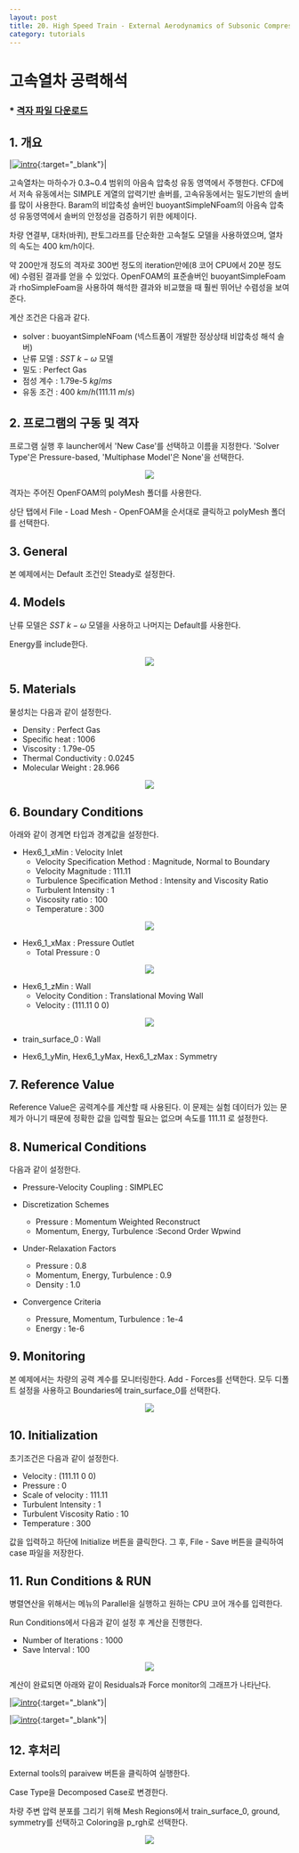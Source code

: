 ```yaml
---
layout: post
title: 20. High Speed Train - External Aerodynamics of Subsonic Compressible Flow
category: tutorials
---
```


# 고속열차 공력해석 

### * [격자 파일 다운로드](https://drive.google.com/file/d/1eL9zqfmXct3zMtJIJUuoap27afeMkdq2/view?usp=sharing)

## 1. 개요 

|[![intro](https://github.com/nextfoam/baram-pages/raw/main/screenshots/mesh/train/intro.png)](https://github.com/nextfoam/baram-pages/raw/main/screenshots/mesh/train/intro.png){:target="_blank"}|


고속열차는 마하수가 0.3~0.4 범위의 아음속 압축성 유동 영역에서 주행한다. CFD에서 저속 유동에서는 SIMPLE 게열의 압력기반 솔버를, 고속유동에서는 밀도기반의 솔버를 많이 사용한다. Baram의 비압축성 솔버인 buoyantSimpleNFoam의 아음속 압축성 유동영역에서 솔버의 안정성을 검증하기 위한 에제이다.

차량 연결부, 대차(바퀴), 판토그라프를 단순화한 고속철도 모델을 사용하였으며, 열차의 속도는 400 km/h이다. 

약 200만개 정도의 격자로 300번 정도의 iteration만에(8 코어 CPU에서 20분 정도에) 수렴된 결과를 얻을 수 있었다. OpenFOAM의 표준솔버인 buoyantSimpleFoam과 rhoSimpleFoam을 사용하여 해석한 결과와 비교했을 때 훨씬 뛰어난 수렴성을 보여준다.

계산 조건은 다음과 같다. 

+ solver : buoyantSimpleNFoam (넥스트폼이 개발한 정상상태 비압축성 해석 솔버)
+ 난류 모델 : $SST$ $k-\omega$ 모델
+ 밀도 : Perfect Gas
+ 점성 계수 : 1.79e-5 $kg/ms$
+ 유동 조건 : 400 $km/h$(111.11 $m/s$)

## 2. 프로그램의 구동 및 격자

프로그램 실행 후 launcher에서 'New Case'를 선택하고 이름을 지정한다. 'Solver Type'은 Pressure-based, 'Multiphase Model'은 None'을 선택한다.

<p style="text-align: center">
    <img src="https://github.com/nextfoam/baram-pages/raw/main/screenshots/train/mesh.png"><br>
</p>

격자는 주어진 OpenFOAM의 polyMesh 폴더를 사용한다.

상단 탭에서 File - Load Mesh - OpenFOAM을 순서대로 클릭하고 polyMesh 폴더를 선택한다.

## 3. General

본 예제에서는 Default 조건인 Steady로 설정한다.

## 4. Models

난류 모델은 $SST$ $k-\omega$ 모델을 사용하고 나머지는 Default를 사용한다.

Energy를 include한다.

<p style="text-align: center">
    <img src="https://github.com/nextfoam/baram-pages/raw/main/screenshots/train/tur.png"><br>
</p>

## 5. Materials

물성치는 다음과 같이 설정한다.

+ Density : Perfect Gas
+ Specific heat : 1006
+ Viscosity : 1.79e-05
+ Thermal Conductivity : 0.0245
+ Molecular Weight : 28.966

<p style="text-align: center">
    <img src="https://github.com/nextfoam/baram-pages/raw/main/screenshots/train/mat.png"><br>
</p>

## 6. Boundary Conditions

아래와 같이 경계면 타입과 경계값을 설정한다.

+ Hex6_1_xMin : Velocity Inlet
    + Velocity Specification Method : Magnitude, Normal to Boundary
    + Velocity Magnitude : 111.11
    + Turbulence Specification Method : Intensity and Viscosity Ratio
    + Turbulent Intensity : 1
    + Viscosity ratio : 100
    + Temperature : 300

<p style="text-align: center">
    <img src="https://github.com/nextfoam/baram-pages/raw/main/screenshots/train/inletbc.png">
</p>

+ Hex6_1_xMax : Pressure Outlet
    + Total Pressure  : 0

<p style="text-align: center">
    <img src="https://github.com/nextfoam/baram-pages/raw/main/screenshots/train/outletbc.png">
</p>

+ Hex6_1_zMin : Wall
    + Velocity Condition : Translational Moving Wall
    + Velocity : (111.11 0 0)

<p style="text-align: center">
    <img src="https://github.com/nextfoam/baram-pages/raw/main/screenshots/train/groundbc.png">
</p>

+ train_surface_0 : Wall

+ Hex6_1_yMin, Hex6_1_yMax, Hex6_1_zMax : Symmetry

## 7. Reference Value

Reference Value은 공력계수를 계산할 때 사용된다. 이 문제는 실험 데이터가 있는 문제가 아니기 때문에 정확한 값을 입력할 필요는 없으며 속도를 111.11 로 설정한다.

## 8. Numerical Conditions

다음과 같이 설정한다.

+ Pressure-Velocity Coupling : SIMPLEC

+ Discretization Schemes
    + Pressure : Momentum Weighted Reconstruct
    + Momentum, Energy, Turbulence :Second Order Wpwind

+ Under-Relaxation Factors
    + Pressure : 0.8
    + Momentum, Energy, Turbulence : 0.9
    + Density : 1.0

+ Convergence Criteria
    + Pressure, Momentum, Turbulence : 1e-4
    + Energy : 1e-6

## 9. Monitoring

본 예제에서는 차량의 공력 계수를 모니터링한다. Add - Forces를 선택한다. 모두 디폴트 설정을 사용하고 Boundaries에 train_surface_0를 선택한다.

<p style="text-align: center">
    <img src="https://github.com/nextfoam/baram-pages/raw/main/screenshots/train/monitor.png"><br>
</p>

## 10. Initialization

초기조건은 다음과 같이 설정한다.

+ Velocity : (111.11 0 0)
+ Pressure : 0
+ Scale of velocity : 111.11  
+ Turbulent Intensity : 1
+ Turbulent Viscosity Ratio : 10
+ Temperature : 300

값을 입력하고 하단에 Initialize 버튼을 클릭한다. 그 후, File - Save 버튼을 클릭하여 case 파일을 저장한다.

## 11. Run Conditions & RUN

병렬연산을 위해서는 메뉴의 Parallel을 실행하고 원하는 CPU 코어 개수를 입력한다.

Run Conditions에서 다음과 같이 설정 후 계산을 진행한다.

+ Number of Iterations : 1000
+ Save Interval : 100

<p style="text-align: center">
    <img src="https://github.com/nextfoam/baram-pages/raw/main/screenshots/train/run.png"><br>
</p>

계산이 완료되면 아래와 같이 Residuals과 Force monitor의 그래프가 나타난다.

|[![intro](https://github.com/nextfoam/baram-pages/raw/main/screenshots/train/residual.png)](https://github.com/nextfoam/baram-pages/raw/main/screenshots/train/residual.png){:target="_blank"}|


|[![intro](https://github.com/nextfoam/baram-pages/raw/main/screenshots/train/force.png)](https://github.com/nextfoam/baram-pages/raw/main/screenshots/train/force.png){:target="_blank"}|


## 12. 후처리

External tools의 paraivew 버튼을 클릭하여 실행한다.

Case Type을 Decomposed Case로 변경한다.

차량 주변 압력 분포를 그리기 위해 Mesh Regions에서 train_surface_0, ground, symmetry를 선택하고 Coloring을 p_rgh로 선택한다.

<p style="text-align: center">
    <img src="https://github.com/nextfoam/baram-pages/raw/main/screenshots/train/contour.png"><br>
</p>

